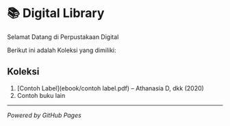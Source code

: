 # 📚 Digital Library 

Selamat Datang di Perpustakaan Digital 

Berikut ini adalah Koleksi yang dimiliki:
## Koleksi 

1. [Contoh Label](ebook/contoh label.pdf) – Athanasia D, dkk (2020)   
2. Contoh buku lain 

--- 

*Powered by GitHub Pages*
